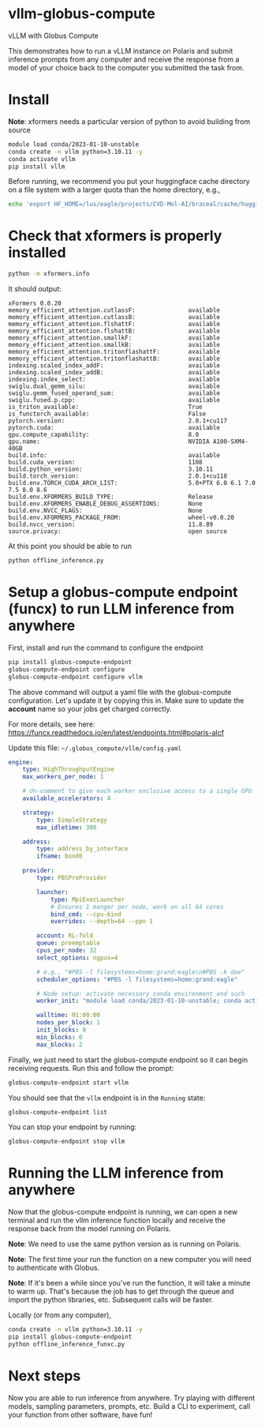 # vllm-globus-compute
vLLM with Globus Compute

This demonstrates how to run a vLLM instance on Polaris and submit inference
prompts from any computer and receive the response from a model of your choice
back to the computer you submitted the task from.
  

# Install
**Note**: xformers needs a particular version of python to avoid building from source

```bash
module load conda/2023-01-10-unstable
conda create -n vllm python=3.10.11 -y
conda activate vllm
pip install vllm
```

Before running, we recommend you put your huggingface cache directory
on a file system with a larger quota than the home directory, e.g.,
```bash
echo 'export HF_HOME=/lus/eagle/projects/CVD-Mol-AI/braceal/cache/huggingface' >> ~/.bashrc
```

# Check that xformers is properly installed
```bash
python -m xformers.info
```

It should output:
```console
xFormers 0.0.20
memory_efficient_attention.cutlassF:               available
memory_efficient_attention.cutlassB:               available
memory_efficient_attention.flshattF:               available
memory_efficient_attention.flshattB:               available
memory_efficient_attention.smallkF:                available
memory_efficient_attention.smallkB:                available
memory_efficient_attention.tritonflashattF:        available
memory_efficient_attention.tritonflashattB:        available
indexing.scaled_index_addF:                        available
indexing.scaled_index_addB:                        available
indexing.index_select:                             available
swiglu.dual_gemm_silu:                             available
swiglu.gemm_fused_operand_sum:                     available
swiglu.fused.p.cpp:                                available
is_triton_available:                               True
is_functorch_available:                            False
pytorch.version:                                   2.0.1+cu117
pytorch.cuda:                                      available
gpu.compute_capability:                            8.0
gpu.name:                                          NVIDIA A100-SXM4-40GB
build.info:                                        available
build.cuda_version:                                1108
build.python_version:                              3.10.11
build.torch_version:                               2.0.1+cu118
build.env.TORCH_CUDA_ARCH_LIST:                    5.0+PTX 6.0 6.1 7.0 7.5 8.0 8.6
build.env.XFORMERS_BUILD_TYPE:                     Release
build.env.XFORMERS_ENABLE_DEBUG_ASSERTIONS:        None
build.env.NVCC_FLAGS:                              None
build.env.XFORMERS_PACKAGE_FROM:                   wheel-v0.0.20
build.nvcc_version:                                11.8.89
source.privacy:                                    open source
```

At this point you should be able to run
```bash
python offline_inference.py
```

# Setup a globus-compute endpoint (funcx) to run LLM inference from anywhere

First, install and run the command to configure the endpoint
```bash
pip install globus-compute-endpoint
globus-compute-endpoint configure
globus-compute-endpoint configure vllm
```

The above command will output a yaml file with the globus-compute configuration.
Let's update it by copying this in. Make sure to update the **account** name so your jobs get charged correctly.

For more details, see here: https://funcx.readthedocs.io/en/latest/endpoints.html#polaris-alcf

Update this file: `~/.globus_compute/vllm/config.yaml` 
```yaml
engine:
    type: HighThroughputEngine
    max_workers_per_node: 1

    # Un-comment to give each worker exclusive access to a single GPU
    available_accelerators: 4

    strategy:
        type: SimpleStrategy
        max_idletime: 300

    address:
        type: address_by_interface
        ifname: bond0

    provider:
        type: PBSProProvider

        launcher:
            type: MpiExecLauncher
            # Ensures 1 manger per node, work on all 64 cores
            bind_cmd: --cpu-bind
            overrides: --depth=64 --ppn 1

        account: RL-fold
        queue: preemptable
        cpus_per_node: 32
        select_options: ngpus=4

        # e.g., "#PBS -l filesystems=home:grand:eagle\n#PBS -k doe"
        scheduler_options: "#PBS -l filesystems=home:grand:eagle"

        # Node setup: activate necessary conda environment and such
        worker_init: "module load conda/2023-01-10-unstable; conda activate vllm"

        walltime: 01:00:00
        nodes_per_block: 1
        init_blocks: 0
        min_blocks: 0
        max_blocks: 2
```

Finally, we just need to start the globus-compute endpoint so it can begin
receiving requests. Run this and follow the prompt:
```bash
globus-compute-endpoint start vllm
```

You should see that the `vllm` endpoint is in the `Running` state:
```bash
globus-compute-endpoint list
```

You can stop your endpoint by running:
```bash
globus-compute-endpoint stop vllm
```

# Running the LLM inference from anywhere
Now that the globus-compute endpoint is running, we can open a new terminal and
run the vllm inference function locally and receive the response back from the
model running on Polaris.

**Note**: We need to use the same python version as is running on Polaris.

**Note**: The first time your run the function on a new computer you will need to authenticate with Globus.

**Note**: If it's been a while since you've run the function, it will take a minute to warm up. That's because the job has to get through the queue and import the python libraries, etc. Subsequent calls will be faster.

Locally (or from any computer),
```bash
conda create -n vllm python=3.10.11 -y
pip install globus-compute-endpoint
python offline_inference_funxc.py 
```

# Next steps
Now you are able to run inference from anywhere. Try playing with different models, sampling parameters, prompts, etc. Build a CLI to experiment, call your function from other software, have fun!


